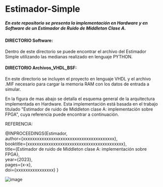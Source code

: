 # Estimador-Simple
##### En este repositorio se presenta la implementación en Hardware y en Software de un Estimador de Ruido de Middleton Clase A. 
#### DIRECTORIO Software:  
Dentro de este directorio se puede encontrar el archivo del Estimador Simple utilizando las medianas realizado en lenguaje PYTHON.
#### DIRECTORIO Archivos_VHDL_BSF:  
En este directorio se incluyen el proyecto en lenguaje VHDL y el archivo .MIF necesario para cargar la memoria RAM con los datos de entrada a simular.  

En la figura de mas abajo se detalla el esquema general de la arquitectura implementada en Hardware.
Esta implementación está basada en el trabajo titulado "Estimador de ruido de Middleton clase A: implementación sobre FPGA", cuya referencia puede encontrar a continuación.  

REFERENCIA:

@INPROCEEDINGS{Estimador,  
	author={xxxxxxxxxxxxxxxxxxxxxxxxxxxxxxxxxxxxxxx},  
	booktitle={xxxxxxxxxxxxxxxxxxxxxxxxxxxxxxxxxxxxxxxxx},   
	title={Estimador de ruido de Middleton clase A: implementación sobre FPGA},   
	year={2023},  
	pages={x-x},  
	doi={xxxxxxxxxxxxxxxx}
	}


![image](https://user-images.githubusercontent.com/109878824/235536513-39cfd50b-09ee-46eb-bfc8-d66e7dd78b64.png)




